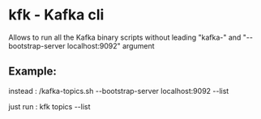 # kfk - Kafka cli

Allows to run all the Kafka binary scripts without leading "kafka-" and "--bootstrap-server localhost:9092" argument

## Example:

instead  : <path to binary>/kafka-topics.sh --bootstrap-server localhost:9092 --list

just run : kfk topics --list
